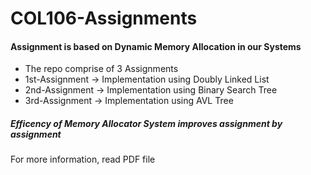 # COL106-Assignments
#### Assignment is based on Dynamic Memory Allocation in our Systems
* The repo comprise of 3 Assignments
* 1st-Assignment -> Implementation using Doubly Linked List
* 2nd-Assignment -> Implementation using Binary Search Tree
* 3rd-Assignment -> Implementation using AVL Tree
##### Efficency of Memory Allocator System improves assignment by assignment

For more information, read PDF file
